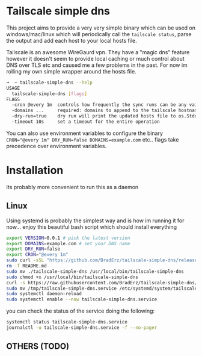 # Tailscale simple dns

This project aims to provide a very very simple binary which can be used on windows/mac/linux which will periodically 
call the `tailscale status`, parse the output and add each host to your local hosts file.

Tailscale is an awesome WireGaurd vpn. They have a "magic dns" feature however it doesn't seem to provide local caching
or much control about DNS over TLS etc and caused me a few problems in the past. For now im rolling my own simple wrapper around the hosts file.

```bash
➜  ~ tailscale-simple-dns --help
USAGE
  tailscale-simple-dns [flags]
FLAGS
  -cron @every 1m  controls how frequently the sync runs can be any vaild cron experssion
  -domains ...     required: domains to append to the tailscale hostname
  -dry-run=true    dry run will print the updated hosts file to os.Stdout rather than updating /etc/hosts
  -timeout 10s     set a timeout for the entire operation
```

You can also use environment variables to configure the binary `CRON="@every 1m" DRY_RUN=false DOMAINS=example.com` etc.. flags take precedence over environment variables.

# Installation
Its probably more convenient to run this as a daemon  

## Linux
Using systemd is probably the simplest way and is how im running it for now... enjoy this beautiful bash script which should install everything

```bash
export VERSION=0.0.1 # pick the latest version
export DOMAINS=example.com # set your DNS name
export DRY_RUN=false 
export CRON="@every 1m"
sudo curl -sSL "https://github.com/BradErz/tailscale-simple-dns/releases/download/v${VERSION}/tailscale-simple-dns_${VERSION}_$(uname -s)_$(uname -m).tar.gz" | tar -xzvf - 
rm -f README.md
sudo mv ./tailscale-simple-dns /usr/local/bin/tailscale-simple-dns
sudo chmod +x /usr/local/bin/tailscale-simple-dns
curl -s https://raw.githubusercontent.com/BradErz/tailscale-simple-dns/main/init/tailscale-simple-dns.service | envsubst > /tmp/tailscale-simple-dns.service
sudo mv /tmp/tailscale-simple-dns.service /etc/systemd/system/tailscale-simple-dns.service
sudo systemctl daemon-reload
sudo systemctl enable --now tailscale-simple-dns.service
```

you can check the status of the service doing the following:
```bash
systemctl status tailscale-simple-dns.service
journalctl -u tailscale-simple-dns.service -f --no-pager
```

## OTHERS (TODO)